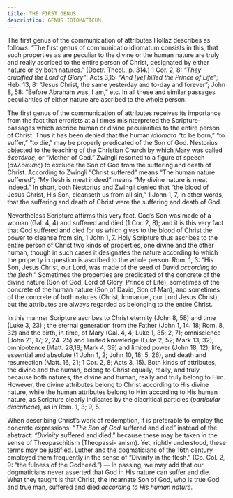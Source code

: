 ```yaml
---
title: THE FIRST GENUS.
description: GENUS IDIOMATICUM.
---
```


The first genus of the communication of attributes Hollaz describes as follows: “The first genus of communicatio idiomatum consists in this, that such properties as are peculiar to the divine or the human nature are truly and really ascribed to the entire person of Christ, designated by either nature or by both natures.” (Doctr. Theol., p. 314.) 1 Cor. 2, 8: _“They crucified the Lord of Glory”_; Acts 3,15: _“And [ye] hilled the Prince of Life”_; Heb. 13, 8: “Jesus Christ, the same yesterday and to-day and forever”; John 8, 58: “Before Abraham was, I am,” etc. In all these and similar passages peculiarities of either nature are ascribed to the whole person. 

The first genus of the communication of attributes receives its importance from the fact that errorists at all times misinterpreted the Scripture-passages which ascribe human or divine peculiarities to the entire person of Christ. Thus it has been denied that the human _idiomata_ “to be born,” “to suffer,” “to die,” may be properly predicated of the Son of God. Nestorius objected to the teaching of the Christian Church by which Mary was called _ϑεοτόκος_, or “Mother of God.” Zwingli resorted to a figure of speech (_ἀλλοίωσις_) to exclude the Son of God from the suffering and death of Christ. According to Zwingli “Christ suffered” means “The human nature suffered”; “My flesh is meat indeed” means “My divine nature is meat indeed.” In short, both Nestorius and Zwingli denied that “the blood of Jesus Christ, His Son, cleanseth us from all sin,” 1 John 1, 7, in other words, that the suffering and death of Christ were the suffering and death of God. 

Nevertheless Scripture affirms this very fact. God’s Son was made of a woman (Gal. 4, 4) and suffered and died (1 Cor. 2, 8); and it is this very fact that Qod suffered and died for us which gives to the blood of Christ the power to cleanse from sin, 1 John 1, 7. Holy Scripture thus ascribes to the entire person of Christ two kinds of properties, one divine and the other human, though in such cases it designates the nature according to which the property in question is ascribed to the whole person. Rom. 1, 3: “His Son, Jesus Christ, our Lord, was made of the seed of David _according to the flesh_.” Sometimes the properties are predicated of the concrete of the divine nature (Son of God, Lord of Glory, Prince of Life), sometimes of the concrete of the human nature (Son of David, Son of Man), and sometimes of the concrete of both natures (Christ, Immanuel, our Lord Jesus Christ), but the attributes are always regarded as belonging to the entire Christ. 

In this manner Scripture ascribes to Christ eternity (John 8, 58) and time (Luke 3, 23) ; the eternal generation from the Father (John 1, 14. 18; Rom. 8, 32) and the birth, in time, of Mary (Gal. 4, 4; Luke 1, 35; 2, 7); omniscience (John 21, 17; 2, 24. 25) and limited knowledge (Luke 2, 52; Mark 13, 32); omnipotence (Matt. 28,18; Mark 4, 39) and limited power (John 18, 12); life, essential and absolute (1 John 1, 2; John 10, 18; 5, 26), and death and resurrection (Matt. 16, 21; 1 Cor. 2, 8; Acts 3, 15). Both kinds of attributes, the divine and the human, belong to Christ equally, really, and truly, because both natures, the divine and human, really and truly belong to Him. However, the divine attributes belong to Christ according to His divine nature, while the human attributes belong to Him according to His human nature, as Scripture clearly indicates by the diacritical particles (_particular diacriticae_), as in Rom. 1, 3; 9, 5. 

When describing Christ’s work of redemption, it is preferable to employ the concrete expressions: “_The Son of God_ suffered and died” instead of the abstract: _“Divinity_ suffered and died,” because these may be taken in the sense of Theopaschitism (Theopassi- anism). Yet, rightly understood, these terms may be justified. Luther and the dogmaticians of the 16th century employed them frequently in the sense of “Divinity in the flesh.” (Cp. Col. 2, 9: “the fulness of the Godhead.”) — In passing, we may add that our dogmaticians never asserted that God in His nature can suffer and die. What they taught is that Christ, the incarnate Son of God, who is true God and true man, suffered and died _according to His human nature_. 
